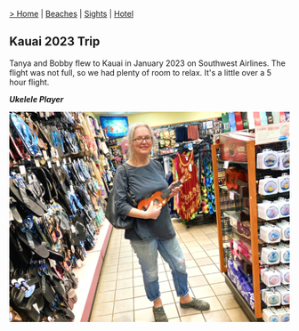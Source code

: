 [> Home](README.md) | [Beaches](beaches.md) | [Sights](sites.md)  | [Hotel](hotel.md) 

## Kauai 2023 Trip

Tanya and Bobby flew to Kauai in January 2023 on Southwest Airlines. The flight was not full, so we had plenty of room to relax. It's a little over a 5 hour flight.

***Ukelele Player***

![kauai](pics/k1.jpg)

